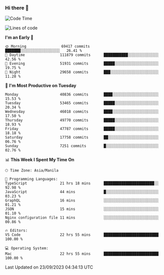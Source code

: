 ### Hi there 👋

<!--START_SECTION:waka-->
![Code Time](http://img.shields.io/badge/Code%20Time-4%2C360%20hrs%2040%20mins-blue)

![Lines of code](https://img.shields.io/badge/From%20Hello%20World%20I%27ve%20Written-104.2%20million%20lines%20of%20code-blue)

**I'm an Early 🐤** 

```text
🌞 Morning                69417 commits       ███████░░░░░░░░░░░░░░░░░░   26.41 % 
🌆 Daytime                111879 commits      ███████████░░░░░░░░░░░░░░   42.56 % 
🌃 Evening                51931 commits       █████░░░░░░░░░░░░░░░░░░░░   19.75 % 
🌙 Night                  29658 commits       ███░░░░░░░░░░░░░░░░░░░░░░   11.28 % 
```
📅 **I'm Most Productive on Tuesday** 

```text
Monday                   40836 commits       ████░░░░░░░░░░░░░░░░░░░░░   15.53 % 
Tuesday                  53465 commits       █████░░░░░░░░░░░░░░░░░░░░   20.34 % 
Wednesday                46018 commits       ████░░░░░░░░░░░░░░░░░░░░░   17.50 % 
Thursday                 49770 commits       █████░░░░░░░░░░░░░░░░░░░░   18.93 % 
Friday                   47787 commits       █████░░░░░░░░░░░░░░░░░░░░   18.18 % 
Saturday                 17758 commits       ██░░░░░░░░░░░░░░░░░░░░░░░   06.76 % 
Sunday                   7251 commits        █░░░░░░░░░░░░░░░░░░░░░░░░   02.76 % 
```


📊 **This Week I Spent My Time On** 

```text
🕑︎ Time Zone: Asia/Manila

💬 Programming Languages: 
TypeScript               21 hrs 18 mins      ███████████████████████░░   92.98 % 
JavaScript               44 mins             █░░░░░░░░░░░░░░░░░░░░░░░░   03.23 % 
GraphQL                  16 mins             ░░░░░░░░░░░░░░░░░░░░░░░░░   01.21 % 
JSON                     15 mins             ░░░░░░░░░░░░░░░░░░░░░░░░░   01.10 % 
Nginx configuration file 11 mins             ░░░░░░░░░░░░░░░░░░░░░░░░░   00.86 % 

🔥 Editors: 
VS Code                  22 hrs 55 mins      █████████████████████████   100.00 % 

💻 Operating System: 
Mac                      22 hrs 55 mins      █████████████████████████   100.00 % 
```


 Last Updated on 23/09/2023 04:34:13 UTC
<!--END_SECTION:waka-->


<!--
**rad182/rad182** is a ✨ _special_ ✨ repository because its `README.md` (this file) appears on your GitHub profile.

Here are some ideas to get you started:

- 🔭 I’m currently working on ...
- 🌱 I’m currently learning ...
- 👯 I’m looking to collaborate on ...
- 🤔 I’m looking for help with ...
- 💬 Ask me about ...
- 📫 How to reach me: ...
- 😄 Pronouns: ...
- ⚡ Fun fact: ...
-->
